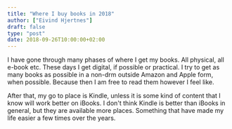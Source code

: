 ```yaml
---
title: "Where I buy books in 2018"
author: ["Eivind Hjertnes"]
draft: false
type: "post"
date: 2018-09-26T10:00:00+02:00
---
```


I have gone through many phases of where I get my books. All physical,
all e-book etc. These days I get digital, if possible or practical. I
try to get as many books as possible in a non-drm outside Amazon and
Apple form, when possible. Because then I am free to read them however I
feel like.

After that, my go to place is Kindle, unless it is some kind of content
that I know will work better on iBooks. I don't think Kindle is better
than iBooks in general, but they are available more places. Something
that have made my life easier a few times over the years.
